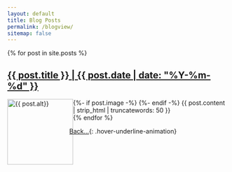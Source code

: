 ```yaml
---
layout: default
title: Blog Posts
permalink: /blogview/
sitemap: false
---
```


 {% for post in site.posts %}
  <article>
    <h2><a class="hover-underline-animation" href="{{ post.url }}">{{ post.title }} | {{ post.date | date: "%Y-%m-%d" }}</a></h2>
    {%- if post.image -%}
      <img src="{{ site.url }}/assets/images/featured-image/{{ post.image }}" style="width:150px;float:left" alt="{{ post.alt}}">
    {%- endif -%}
    {{ post.content | strip_html | truncatewords: 50 }}
  </article>
{% endfor %}

<i class="fa-solid fa-backward" style="padding-right: 0.3em;margin-left: -0.9em;color: #8B0000;"></i>[Back...](./){: .hover-underline-animation}